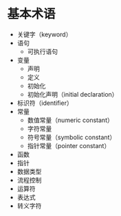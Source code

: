 # 基本术语

* 关键字（keyword）
* 语句
  * 可执行语句
* 变量
  * 声明
  * 定义
  * 初始化
  * 初始化声明（initial declaration）
* 标识符（identifier）
* 常量
  * 数值常量（numeric constant）
  * 字符常量
  * 符号常量（symbolic constant）
  * 指针常量（pointer constant）
* 函数
* 指针
* 数据类型
* 流程控制
* 运算符
* 表达式
* 转义字符
